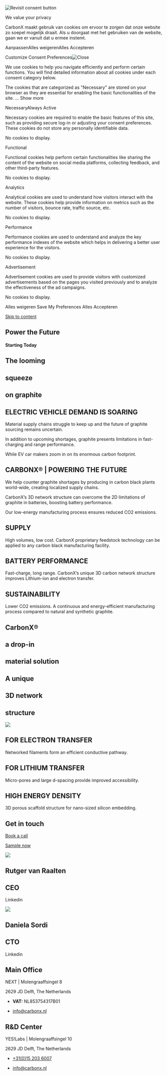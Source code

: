 ![Revisit consent button](https://carbonx.nl/wp-content/plugins/cookie-law-info/lite/frontend/images/revisit.svg)

We value your privacy

CarbonX maakt gebruik van cookies om ervoor te zorgen dat onze website zo soepel mogelijk draait. Als u doorgaat met het gebruiken van de website, gaan we er vanuit dat u ermee instemt.

AanpassenAlles weigerenAlles Accepteren

Customize Consent Preferences![Close](https://carbonx.nl/wp-content/plugins/cookie-law-info/lite/frontend/images/close.svg)

We use cookies to help you navigate efficiently and perform certain functions. You will find detailed information about all cookies under each consent category below.

The cookies that are categorized as "Necessary" are stored on your browser as they are essential for enabling the basic functionalities of the site. ... Show more

NecessaryAlways Active

Necessary cookies are required to enable the basic features of this site, such as providing secure log-in or adjusting your consent preferences. These cookies do not store any personally identifiable data.

No cookies to display.

Functional

Functional cookies help perform certain functionalities like sharing the content of the website on social media platforms, collecting feedback, and other third-party features.

No cookies to display.

Analytics

Analytical cookies are used to understand how visitors interact with the website. These cookies help provide information on metrics such as the number of visitors, bounce rate, traffic source, etc.

No cookies to display.

Performance

Performance cookies are used to understand and analyze the key performance indexes of the website which helps in delivering a better user experience for the visitors.

No cookies to display.

Advertisement

Advertisement cookies are used to provide visitors with customized advertisements based on the pages you visited previously and to analyze the effectiveness of the ad campaigns.

No cookies to display.

Alles weigeren  Save My Preferences  Alles Accepteren

[Skip to content](https://carbonx.nl/#content)

## Power the Future

#### Starting Today

## The looming

## squeeze

## on graphite

## ELECTRIC VEHICLE DEMAND IS SOARING

Material supply chains struggle to keep up and the future of graphite sourcing remains uncertain.

In addition to upcoming shortages, graphite presents limitations in fast-charging and range performance.

While EV car makers zoom in on its enormous carbon footprint.

## CARBONX® \| POWERING THE FUTURE

We help counter graphite shortages by producing in carbon black plants world-wide, creating localized supply chains.

CarbonX’s 3D network structure can overcome the 2D limitations of graphite in batteries, boosting battery performance.

Our low-energy manufacturing process ensures reduced CO2 emissions.

## SUPPLY

High volumes, low cost. CarbonX proprietary feedstock technology can be applied to any carbon black manufacturing facility.

## BATTERY PERFORMANCE

Fast-charge, long range. CarbonX’s unique 3D carbon network structure improves Lithium-ion and electron transfer.

## SUSTAINABILITY

Lower CO2 emissions. A continuous and energy-efficient manufacturing process compared to natural and synthetic graphite.

## CarbonX®

## a drop-in

## material solution

## A unique

## 3D network

## structure

![](https://carbonx.nl/wp-content/uploads/2024/05/carbonx-meet-carbonx-3d-structure-2048x2048.jpg)

## FOR ELECTRON TRANSFER

Networked filaments form an efficient conductive pathway.

## FOR LITHIUM TRANSFER

Micro-pores and large d-spacing provide improved accessibility.

## HIGH ENERGY DENSITY

3D porous scaffold structure for nano-sized silicon embedding.

## Get in touch

[Book a call](mailto:info@relaxed-brattain.45-82-188-158.plesk.page)

[Sample now](mailto:sales@relaxed-brattain.45-82-188-158.plesk.page)

![](https://carbonx.nl/wp-content/uploads/2024/05/carbonx-about-us-ceo-rutger-van-raalten.jpg)

## Rutger van Raalten

## CEO

Linkedin

![](https://carbonx.nl/wp-content/uploads/2024/05/carbonx-about-us-cto-daniela-sordi.jpg)

## Daniela Sordi

## CTO

Linkedin

## Main Office

NEXT \| Molengraaffsingel 8

2629 JD Delft, The Netherlands

- **VAT:** NL853754317B01

- [info@carbonx.nl](mailto:info@relaxed-brattain.45-82-188-158.plesk.page)

## R&D Center

YES!Labs \| Molengraaffsingel 10

2629 JD Delft, The Netherlands

- [+31(0)15 203 6007](tel:+31(0)15%20203%206007)

- [info@carbonx.nl](mailto:info@relaxed-brattain.45-82-188-158.plesk.page)